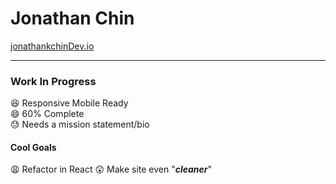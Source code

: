 # Jonathan Chin

[jonathankchinDev.io](https://chinjon.github.io/jonathankchinDev/)  

***  

### Work In Progress  

:laughing: Responsive Mobile Ready  
:smile: 60% Complete  
:sweat: Needs a mission statement/bio  

#### Cool Goals

:weary: Refactor in React
:astonished: Make site even "***cleaner***"